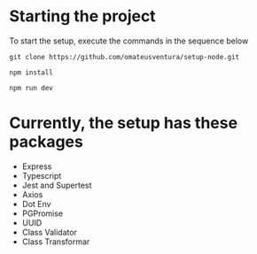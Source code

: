 # Starting the project

To start the setup, execute the commands in the sequence below

```
git clone https://github.com/omateusventura/setup-node.git
```

```
npm install
```

```
npm run dev
```

# Currently, the setup has these packages

- Express
- Typescript
- Jest and Supertest
- Axios
- Dot Env
- PGPromise
- UUID
- Class Validator
- Class Transformar
